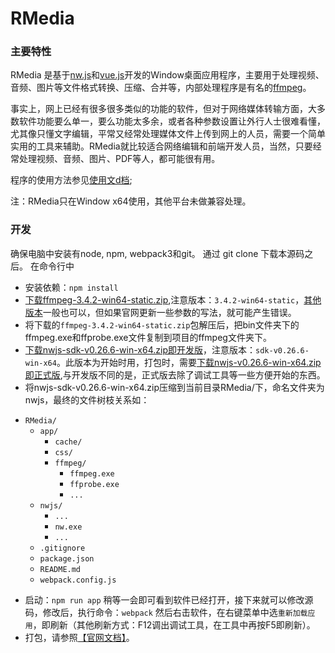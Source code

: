 # RMedia
### 主要特性
RMedia 是基于[nw.js](https://nwjs.io/)和[vue.js](https://vuejs.org/)开发的Window桌面应用程序，主要用于处理视频、音频、图片等文件格式转换、压缩、合并等，内部处理程序是有名的[ffmpeg](http://ffmpeg.org/)。

事实上，网上已经有很多很多类似的功能的软件，但对于网络媒体转输方面，大多数软件功能要么单一，要么功能太多余，或者各种参数设置让外行人士很难看懂，尤其像只懂文字编辑，平常又经常处理媒体文件上传到网上的人员，需要一个简单实用的工具来辅助。RMedia就比较适合网络编辑和前端开发人员，当然，只要经常处理视频、音频、图片、PDF等人，都可能很有用。

程序的使用方法参见[使用文d档](https://mystermangit.github.io/fmwwp.html);

注：RMedia只在Window x64使用，其他平台未做兼容处理。
### 开发
确保电脑中安装有node, npm, webpack3和git。
通过 git clone 下载本源码之后。
在命令行中
- 安装依赖：`npm install`
- [下载ffmpeg-3.4.2-win64-static.zip](https://ffmpeg.zeranoe.com/builds/win64/static/ffmpeg-3.4.2-win64-static.zip),注意版本：`3.4.2-win64-static`，[其他版本](https://ffmpeg.zeranoe.com/builds/win64/static)一般也可以，但如果官网更新一些参数的写法，就可能产生错误。
- 将下载的`ffmpeg-3.4.2-win64-static.zip`包解压后，把bin文件夹下的ffmpeg.exe和ffprobe.exe文件复制到项目的ffmpeg文件夹下。
- [下载nwjs-sdk-v0.26.6-win-x64.zip即开发版](https://dl.nwjs.io/v0.26.6/nwjs-sdk-v0.26.6-win-x64.zip)，注意版本：`sdk-v0.26.6-win-x64`。此版本为开始时用，打包时，需要[下载nwjs-v0.26.6-win-x64.zip即正式版](https://dl.nwjs.io/v0.26.6/nwjs-v0.26.6-win-x64.zip),与开发版不同的是，正式版去除了调试工具等一些方便开始的东西。
- 将nwjs-sdk-v0.26.6-win-x64.zip压缩到当前目录RMedia/下，命名文件夹为nwjs，最终的文件树枝关系如：
* `RMedia/`
	* `app/`
		* `cache/`
		* `css/`
		* `ffmpeg/`
			* `ffmpeg.exe`
			* `ffprobe.exe`
			* `...`
	* `nwjs/`
		* `...`
		* `nw.exe`
		* `...`
	* `.gitignore`
	* `package.json`
	* `README.md`
	* `webpack.config.js`
- 启动：`npm run app`
稍等一会即可看到软件已经打开，接下来就可以修改源码，修改后，执行命令：`webpack`
然后右击软件，在右键菜单中选`重新加载应用`，即刷新（其他刷新方式：F12调出调试工具，在工具中再按F5即刷新）。
- 打包，请参照[【官网文档】](http://docs.nwjs.io/en/latest/For%20Users/Package%20and%20Distribute/#package-and-distribute)。
